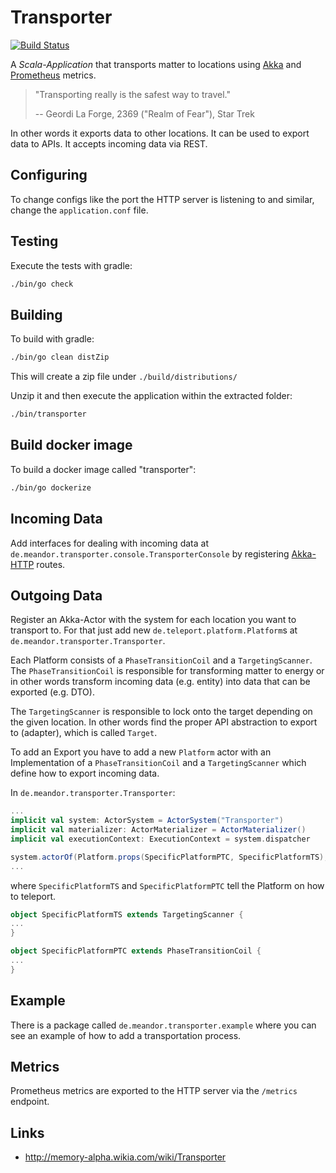 # Transporter

[![Build Status](https://travis-ci.org/meandor/transporter.svg?branch=master)](https://travis-ci.org/meandor/transporter)

A _Scala-Application_ that transports matter to locations using [Akka](https://akka.io/)
and [Prometheus](https://prometheus.io) metrics.

> "Transporting really is the safest way to travel."
>
> -- Geordi La Forge, 2369 ("Realm of Fear"), Star Trek

In other words it exports data to other locations. It can be used to export data to APIs. 
It accepts incoming data via REST.

## Configuring

To change configs like the port the HTTP server is listening to and similar,
change the `application.conf` file.

## Testing
Execute the tests with gradle:
```bash
./bin/go check
```

## Building
To build with gradle:
```bash
./bin/go clean distZip
```

This will create a zip file under `./build/distributions/`

Unzip it and then execute the application within the extracted folder:
```bash
./bin/transporter
```

## Build docker image
To build a docker image called "transporter":
```bash
./bin/go dockerize
```

## Incoming Data
Add interfaces for dealing with incoming data at `de.meandor.transporter.console.TransporterConsole`
by registering [Akka-HTTP](https://doc.akka.io/docs/akka-http/current/scala/http/) routes.

## Outgoing Data
Register an Akka-Actor with the system for each location you want to transport to.
For that just add new `de.teleport.platform.Platform`s at `de.meandor.transporter.Transporter`.

Each Platform consists of a `PhaseTransitionCoil` and a `TargetingScanner`.
The `PhaseTransitionCoil` is responsible for transforming matter to energy or in other
words transform incoming data (e.g. entity) into data that can be exported (e.g. DTO).

The `TargetingScanner` is responsible to lock onto the target depending on the given location.
In other words find the proper API abstraction to export to (adapter), which is called `Target`.

To add an Export you have to add a new `Platform` actor with an Implementation of a
`PhaseTransitionCoil` and a `TargetingScanner` which define how to export incoming data.

In `de.meandor.transporter.Transporter`:
```scala
...
implicit val system: ActorSystem = ActorSystem("Transporter")
implicit val materializer: ActorMaterializer = ActorMaterializer()
implicit val executionContext: ExecutionContext = system.dispatcher

system.actorOf(Platform.props(SpecificPlatformPTC, SpecificPlatformTS), "SpecificPlatformName")
...
``` 

where `SpecificPlatformTS` and `SpecificPlatformPTC` tell the Platform on how to teleport.
```scala
object SpecificPlatformTS extends TargetingScanner {  
...
}

object SpecificPlatformPTC extends PhaseTransitionCoil {  
...
}
```

## Example
There is a package called `de.meandor.transporter.example` where you can see an example of how to
add a transportation process.

## Metrics
Prometheus metrics are exported to the HTTP server via the `/metrics` endpoint.

## Links
* http://memory-alpha.wikia.com/wiki/Transporter